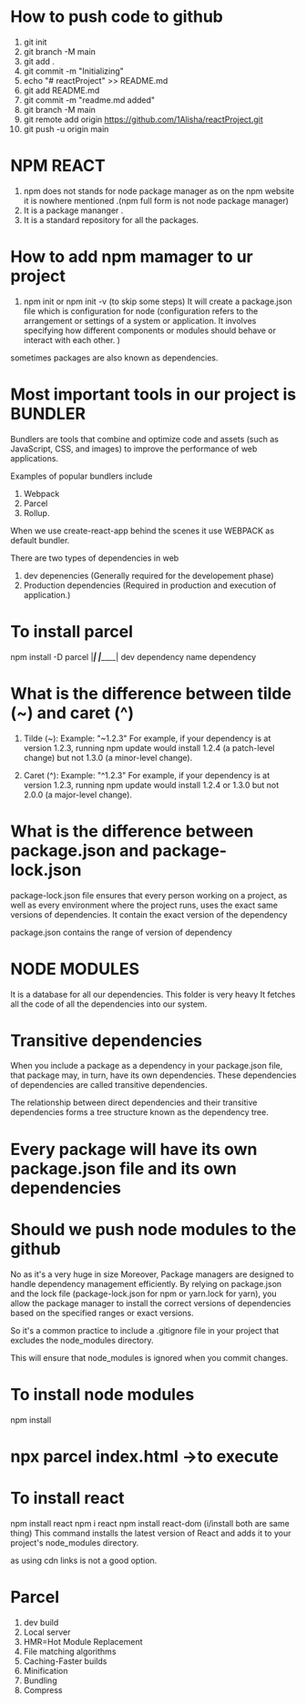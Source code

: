 # How to push code to github
<!-- Create a repo on github then run following commands on the terminal -->
1. git init
2. git branch -M main
3. git add .
4. git commit -m "Initializing"
5. echo "# reactProject" >> README.md
6. git add README.md
7. git commit -m "readme.md added"
8. git branch -M main
9. git remote add origin https://github.com/1Alisha/reactProject.git
10. git push -u origin main

# NPM REACT
1. npm does not stands for node package manager as on the npm website it is nowhere mentioned .(npm full form is not node package manager)
2. It is a package mananger .
3. It is a standard repository for all the packages.

# How to add npm mamager to ur project
1. npm init or npm init -v (to skip some steps)
It will create a package.json file which is configuration for node
(configuration refers to the arrangement or settings of a system or application. It involves specifying how different components or modules should behave or interact with each other. )

sometimes packages are also known as dependencies.

# Most important tools in our project is BUNDLER
 Bundlers are tools that combine and optimize code and assets (such as JavaScript, CSS, and images) to improve the performance of web applications.

 Examples of popular bundlers include 
1. Webpack
2. Parcel 
3. Rollup.

When we use create-react-app behind the scenes it use WEBPACK as default bundler.

There are two types of dependencies in web
1. dev depenencies (Generally required for the developement phase)
2. Production dependencies (Required in production and execution of application.)

# To install parcel
npm  install   -D     parcel 
              |___|  |_______|
               dev    dependency name
            dependency

# What is the difference between tilde (~) and caret (^)
1. Tilde (~):
   Example: "~1.2.3"
   For example, if your dependency is at version 1.2.3, running npm update would install 1.2.4 (a patch-level change) but not 1.3.0 (a minor-level change).

2. Caret (^):
   Example: "^1.2.3"
   For example, if your dependency is at version 1.2.3, running npm update would install 1.2.4 or 1.3.0 but not 2.0.0 (a major-level change).

# What is the difference between package.json and package-lock.json
package-lock.json file ensures that every person working on a project, as well as every environment where the project runs, uses the exact same versions of dependencies.
It contain the exact version of the dependency

package.json contains the range of version of dependency

# NODE MODULES
It is a database for all our dependencies.
This folder is very heavy
It  fetches all the code of all the dependencies into our system.

# Transitive dependencies
When you include a package as a dependency in your package.json file, that package may, in turn, have its own dependencies. These dependencies of dependencies are called transitive dependencies.

The relationship between direct dependencies and their transitive dependencies forms a tree structure known as the dependency tree.

# Every package will have its own package.json file and its own dependencies

# Should we push node modules to the github
No as it's a very huge in size
Moreover, Package managers are designed to handle dependency management efficiently. By relying on package.json and the lock file (package-lock.json for npm or yarn.lock for yarn), you allow the package manager to install the correct versions of dependencies based on the specified ranges or exact versions.

So it's a common practice to include a .gitignore file in your project that excludes the node_modules directory. 

This will ensure that node_modules is ignored when you commit changes.

# To install node modules
npm install

# npx parcel index.html ->to execute 

# To install react 
npm install react
npm i react
npm install react-dom (i/install both are same thing)
This command installs the latest version of React and adds it to your project's node_modules directory.

as using cdn links is not a good option.

# Parcel
1. dev build
2. Local server
3. HMR=Hot Module Replacement
4. File matching algorithms
5. Caching-Faster builds
6. Minification
7. Bundling
8. Compress

